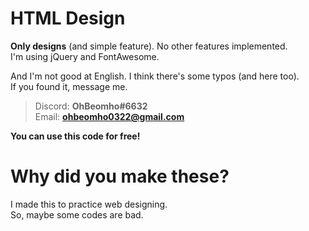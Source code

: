 # HTML Design

**Only designs** (and simple feature). No other features implemented.  
I'm using jQuery and FontAwesome.  
  
And I'm not good at English. I think there's some typos (and here too).  
If you found it, message me.  
> Discord: **OhBeomho#6632**  
> Email: **ohbeomho0322@gmail.com**  
  
**You can use this code for free!**

# Why did you make these?

I made this to practice web designing.  
So, maybe some codes are bad.
